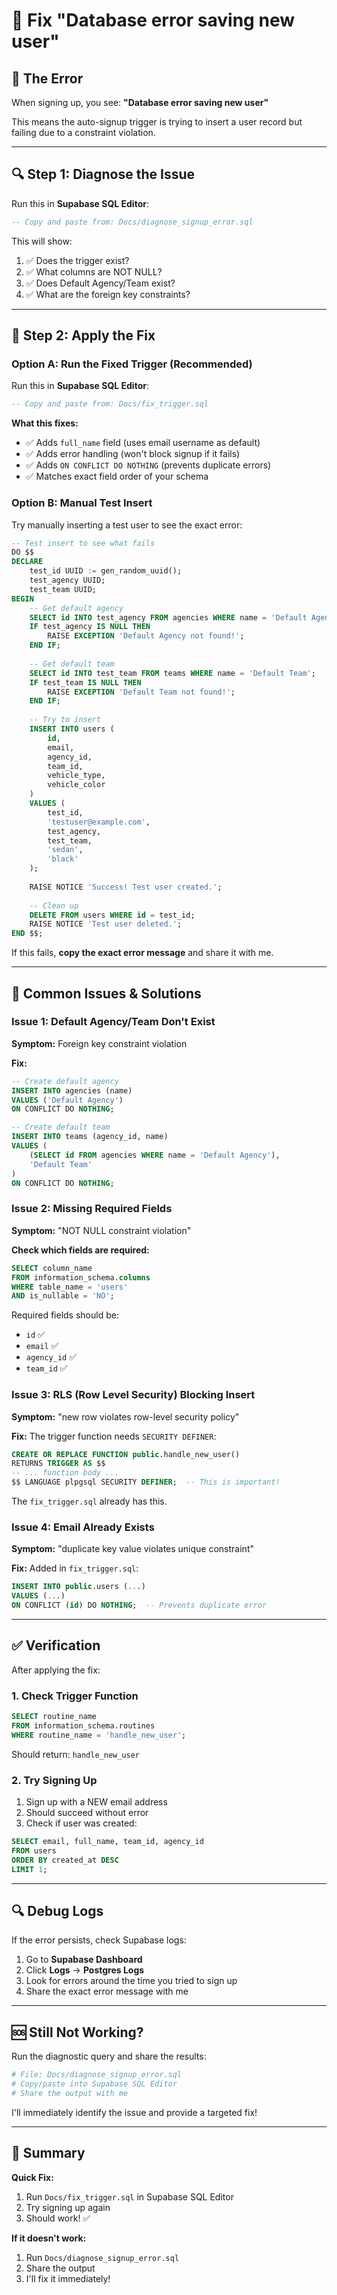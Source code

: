 # 🔧 Fix "Database error saving new user"

## 🚨 **The Error**

When signing up, you see: **"Database error saving new user"**

This means the auto-signup trigger is trying to insert a user record but failing due to a constraint violation.

---

## 🔍 **Step 1: Diagnose the Issue**

Run this in **Supabase SQL Editor**:

```sql
-- Copy and paste from: Docs/diagnose_signup_error.sql
```

This will show:
1. ✅ Does the trigger exist?
2. ✅ What columns are NOT NULL?
3. ✅ Does Default Agency/Team exist?
4. ✅ What are the foreign key constraints?

---

## 🔧 **Step 2: Apply the Fix**

### **Option A: Run the Fixed Trigger (Recommended)**

Run this in **Supabase SQL Editor**:

```sql
-- Copy and paste from: Docs/fix_trigger.sql
```

**What this fixes:**
- ✅ Adds `full_name` field (uses email username as default)
- ✅ Adds error handling (won't block signup if it fails)
- ✅ Adds `ON CONFLICT DO NOTHING` (prevents duplicate errors)
- ✅ Matches exact field order of your schema

### **Option B: Manual Test Insert**

Try manually inserting a test user to see the exact error:

```sql
-- Test insert to see what fails
DO $$
DECLARE
    test_id UUID := gen_random_uuid();
    test_agency UUID;
    test_team UUID;
BEGIN
    -- Get default agency
    SELECT id INTO test_agency FROM agencies WHERE name = 'Default Agency';
    IF test_agency IS NULL THEN
        RAISE EXCEPTION 'Default Agency not found!';
    END IF;
    
    -- Get default team
    SELECT id INTO test_team FROM teams WHERE name = 'Default Team';
    IF test_team IS NULL THEN
        RAISE EXCEPTION 'Default Team not found!';
    END IF;
    
    -- Try to insert
    INSERT INTO users (
        id, 
        email,
        agency_id,
        team_id,
        vehicle_type,
        vehicle_color
    )
    VALUES (
        test_id,
        'testuser@example.com',
        test_agency,
        test_team,
        'sedan',
        'black'
    );
    
    RAISE NOTICE 'Success! Test user created.';
    
    -- Clean up
    DELETE FROM users WHERE id = test_id;
    RAISE NOTICE 'Test user deleted.';
END $$;
```

If this fails, **copy the exact error message** and share it with me.

---

## 🎯 **Common Issues & Solutions**

### **Issue 1: Default Agency/Team Don't Exist**

**Symptom:** Foreign key constraint violation

**Fix:**
```sql
-- Create default agency
INSERT INTO agencies (name) 
VALUES ('Default Agency')
ON CONFLICT DO NOTHING;

-- Create default team
INSERT INTO teams (agency_id, name)
VALUES (
    (SELECT id FROM agencies WHERE name = 'Default Agency'),
    'Default Team'
)
ON CONFLICT DO NOTHING;
```

### **Issue 2: Missing Required Fields**

**Symptom:** "NOT NULL constraint violation"

**Check which fields are required:**
```sql
SELECT column_name
FROM information_schema.columns
WHERE table_name = 'users'
AND is_nullable = 'NO';
```

Required fields should be:
- `id` ✅
- `email` ✅
- `agency_id` ✅
- `team_id` ✅

### **Issue 3: RLS (Row Level Security) Blocking Insert**

**Symptom:** "new row violates row-level security policy"

**Fix:** The trigger function needs `SECURITY DEFINER`:
```sql
CREATE OR REPLACE FUNCTION public.handle_new_user()
RETURNS TRIGGER AS $$
-- ... function body ...
$$ LANGUAGE plpgsql SECURITY DEFINER;  -- This is important!
```

The `fix_trigger.sql` already has this.

### **Issue 4: Email Already Exists**

**Symptom:** "duplicate key value violates unique constraint"

**Fix:** Added in `fix_trigger.sql`:
```sql
INSERT INTO public.users (...)
VALUES (...)
ON CONFLICT (id) DO NOTHING;  -- Prevents duplicate error
```

---

## ✅ **Verification**

After applying the fix:

### **1. Check Trigger Function**
```sql
SELECT routine_name
FROM information_schema.routines
WHERE routine_name = 'handle_new_user';
```
Should return: `handle_new_user`

### **2. Try Signing Up**
1. Sign up with a NEW email address
2. Should succeed without error
3. Check if user was created:
```sql
SELECT email, full_name, team_id, agency_id
FROM users
ORDER BY created_at DESC
LIMIT 1;
```

---

## 🔍 **Debug Logs**

If the error persists, check Supabase logs:

1. Go to **Supabase Dashboard**
2. Click **Logs** → **Postgres Logs**
3. Look for errors around the time you tried to sign up
4. Share the exact error message with me

---

## 🆘 **Still Not Working?**

Run the diagnostic query and share the results:

```bash
# File: Docs/diagnose_signup_error.sql
# Copy/paste into Supabase SQL Editor
# Share the output with me
```

I'll immediately identify the issue and provide a targeted fix!

---

## 📝 **Summary**

**Quick Fix:**
1. Run `Docs/fix_trigger.sql` in Supabase SQL Editor
2. Try signing up again
3. Should work! ✅

**If it doesn't work:**
1. Run `Docs/diagnose_signup_error.sql`
2. Share the output
3. I'll fix it immediately!

